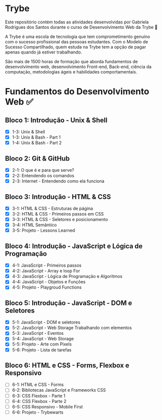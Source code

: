 # Trybe
Este repositório contém todas as atividades desenvolvidas por Gabriela Rodrigues dos Santos durante o curso de Desenvolvimento Web da Trybe :rocket:

A Trybe é uma escola de tecnologia que tem comprometimento genuíno com o sucesso
profissional das pessoas estudantes. Com o Modelo de Sucesso Compartilhado, quem
estuda na Trybe tem a opção de pagar apenas quando já estiver trabalhando.

São mais de 1500 horas de formação que aborda fundamentos de desenvolvimento
web, desenvolvimento Front-end, Back-end, ciência da computação, metodologias
ágeis e habilidades comportamentais.

# Fundamentos do Desenvolvimento Web :white_check_mark:
## Bloco 1: Introdução - Unix & Shell
- [x] 1-3: Unix & Shell
- [x] 1-3: Unix & Bash - Part 1
- [x] 1-4: Unix & Bash - Part 2
## Bloco 2: Git & GitHub
- [x] 2-1: O que é e para que serve?
- [x] 2-2: Entendendo os comandos
- [x] 2-3: Internet - Entendendo como ela funciona
## Bloco 3: Introdução - HTML & CSS
- [x] 3-1: HTML & CSS - Estruturas de página
- [x] 3-2: HTML & CSS - Primeiros passos em CSS
- [x] 3-3: HTML & CSS - Seletores e posicionamento
- [x] 3-4: HTML Semântico
- [x] 3-5: Projeto - Lessons Learned
## Bloco 4: Introdução - JavaScript e Lógica de Programação
- [x] 4-1: JavaScript - Primeiros passos
- [x] 4-2: JavaScript - Array e loop For
- [x] 4-3: JavaScript - Lógica de Programação e Algoritmos
- [x] 4-4: JavaScript - Objetos e Funções
- [x] 4-5: Projeto - Playgroud Functions
## Bloco 5: Introdução - JavaScript - DOM e Seletores
- [x] 5-1: JavaScript - DOM e seletores
- [x] 5-2: JavaScript - Web Storage Trabalhando com elementos
- [x] 5-3: JavaScript - Eventos
- [x] 5-4: JavaScript - Web Storage
- [x] 5-5: Projeto - Arte com Pixels
- [x] 5-6: Projeto - Lista de tarefas
## Bloco 6: HTML e CSS - Forms, Flexbox e Responsivo
- [ ] 6-1: HTML e CSS - Forms
- [ ] 6-2: Bibliotecas JavaScript e Frameworks CSS
- [ ] 6-3: CSS Flexbox - Parte 1 
- [ ] 6-4: CSS Flexbox - Parte 2
- [ ] 6-5: CSS Responsivo - Mobile First
- [ ] 6-6: Projeto - Trybewarts
